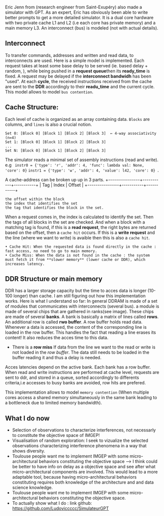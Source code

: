 Eric Jenn from (research engineer from Saint-Exupéry) also made a simulator with GPT. As an expert, Eric has obviously been able to write better prompts to get a more detailed simulator.
It is a dual core hardware with two private cache L1 and L2 (i.e each core has private memory) and a main memory L3. An interconnect (bus) is modeled (not with actual details). 
## Interconnect
To transfer commands, addresses and written and read data, to interconnects are used. Here is a simple model is implemented. Each request takes at least some base delay to be served (ie. based delay + random, ), while being pushed in a **request queue**then its **ready_time** is fixed.  A request may be delayed if the **interconnect bandwidh** has been "used".
At each **cycle**, the received instructions received from the cache are sent to the **DDR** accordingly to their **readu_time** and the current cycle.
This model allows to model `bus contention`.
## Cache Structure:
Each level of cache is organized as an array containing data. `Blocks` are columns, and `lines` is also a crucial notion.
```
Set 0: [Block 0] [Block 1] [Block 2] [Block 3]  ← 4-way associativity (n=4)
Set 1: [Block 0] [Block 1] [Block 2] [Block 3]
...
Set N: [Block 0] [Block 1] [Block 2] [Block 3]
```

The simulator reads a minimal set of assembly instructions (read and write). e.g
` instr0 = {'type': 'r', 'addr': 4, 'func': lambda val: None, 'core': 0}`
`instr1 = {'type': 'w', 'addr': 4, 'value': l42, 'core': 0} `.

A cache-address can be broken up up in 3 parts. 
+----------------+-----------+-----------+
 |     Tag        |   Index   |  Offset   |
+----------------+-----------+-----------+

    the offset within the block
    the index that identifies the set
    the tag that identifies the block in the set.

When a request comes in, the index is calculated to identify the set. Then the tags of all blocks in the set are checked. And when a block with a matching tag is found, if this is a **read request**, the right bytes are returned based on the offset, then a `cache hit` occurs. If this is a **write request** and the line (where we want to write) is avaible then this is also a `cache hit`.

    • Cache Hit: When the requested data is found directly in the cache : fast access, no need to go to main memory.
    • Cache Miss: When the data is not found in the cache : the system must fetch it from **slower memory** (lower cache or DDR), which increases latency.

## DDR Structure or main memory

DDR has a larger storage capacity but the time to acces data is longer (10-100 longer) than cache.
I am still figuring out how this implementation works. Here is what I understand so far:
In general DDRAM is made of a set of modules that communicates with interconnects (several bus). a module is made of several chips that are gathered in ranks(see image). These chips are made of several **banks**. A bank is basically a matrix of lines called **rows**. An additional row is called **rwo buffer**. 
A row buffer holds read data.  Whenever a data is accessed, the content of the corresponding line is loaded in the row buffer. This handles the fact that reading a line erases its content! It also reduces the acces time to this data.
* There is a **row miss** If data from the line we want to the read or write is not loaded in the *row buffer*. The data still needs to be loaded in the buffer reading it and thus a delay is needed.

Acces latencies depend on the active bank. Each bank has a row buffer.
When read and write instructions are performed at cache level, requests are sent to ddr, and stored in a queue, sorted accordingly to differents criteria,i.e accesses to busy banks are avoided, row hits are prefered.

This implementation allows to model `memory contention` (When multiple cores access a shared memory simultaneously in the same bank leading to a bottleneck due to limited memory bandwidth).


## What I do now
* Selection of observations to characterize interferences, not necessarly to constitute the objective space of IMGEP!
* Visualisation of random exploration: I seek to vizualize the selected observations characterizing interference phenomena  in a way that shows diversity.
* Toulouse people want me to implement IMGEP with some micro-architectural behaviors constituting the objective space --> I think could be better to have info on delay as a objective space and see after what micro-architectural components are involved. This would lead to a more adaptable tool, because having  micro-architectural behaviors constituting requires both knowledge of the architecture and and data science knowledge.
* Toulouse people want me to implement IMGEP with some micro-architectural behaviors constituting the objective space.  
* To actually show what I do : link github: https://github.com/Ludoviccccc/SimulateurGPT
